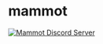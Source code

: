 # mammot

 <p>
   <a href="https://discord.gg/kpEwyHju"><img src="https://img.shields.io/discord/890964863352971264?color=5865F2&logo=discord&logoColor=white" alt="Mammot Discord Server" /></a>
 </p>
